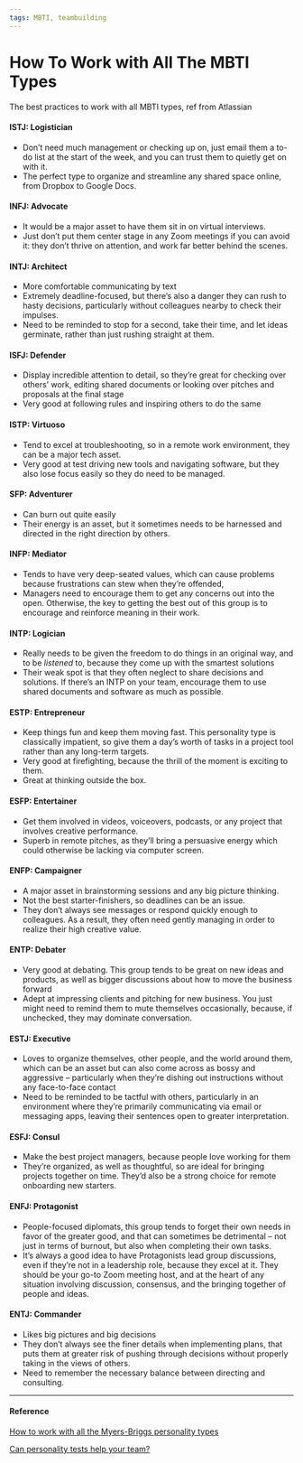 ```yaml
---
tags: MBTI, teambuilding
---
```


# How To Work with All The MBTI Types

The best practices to work with all MBTI types, ref from Atlassian

#### ISTJ: Logistician

-  Don’t need much management or checking up on, just email them a to-do list at the start of the week, and you can trust them to quietly get on with it.
-  The perfect type to organize and streamline any shared space online, from Dropbox to Google Docs.

#### INFJ: Advocate

-  It would be a major asset to have them sit in on virtual interviews.
-  Just don’t put them center stage in any Zoom meetings if you can avoid it: they don’t thrive on attention, and work far better behind the scenes.

#### INTJ: Architect

-  More comfortable communicating by text
-  Extremely deadline-focused, but there’s also a danger they can rush to hasty decisions, particularly without colleagues nearby to check their impulses.
-  Need to be reminded to stop for a second, take their time, and let ideas germinate, rather than just rushing straight at them.

#### ISFJ: Defender

-  Display incredible attention to detail, so they’re great for checking over others’ work, editing shared documents or looking over pitches and proposals at the final stage
-  Very good at following rules and inspiring others to do the same

#### ISTP: Virtuoso

-  Tend to excel at troubleshooting, so in a remote work environment, they can be a major tech asset.
-  Very good at test driving new tools and navigating software, but they also lose focus easily so they do need to be managed.

#### SFP: Adventurer

-  Can burn out quite easily
-  Their energy is an asset, but it sometimes needs to be harnessed and directed in the right direction by others.

#### INFP: Mediator

-  Tends to have very deep-seated values, which can cause problems because frustrations can stew when they’re offended,
-  Managers need to encourage them to get any concerns out into the open. Otherwise, the key to getting the best out of this group is to encourage and reinforce meaning in their work.

#### INTP: Logician

-  Really needs to be given the freedom to do things in an original way, and to be _listened_ to, because they come up with the smartest solutions
-  Their weak spot is that they often neglect to share decisions and solutions. If there’s an INTP on your team, encourage them to use shared documents and software as much as possible.

#### ESTP: Entrepreneur

-  Keep things fun and keep them moving fast. This personality type is classically impatient, so give them a day’s worth of tasks in a project tool rather than any long-term targets.
-  Very good at firefighting, because the thrill of the moment is exciting to them.
-  Great at thinking outside the box.

#### ESFP: Entertainer

-  Get them involved in videos, voiceovers, podcasts, or any project that involves creative performance.
-  Superb in remote pitches, as they’ll bring a persuasive energy which could otherwise be lacking via computer screen.

#### ENFP: Campaigner

-  A major asset in brainstorming sessions and any big picture thinking.
-  Not the best starter-finishers, so deadlines can be an issue.
-  They don’t always see messages or respond quickly enough to colleagues. As a result, they often need gently managing in order to realize their high creative value.

#### ENTP: Debater

-  Very good at debating. This group tends to be great on new ideas and products, as well as bigger discussions about how to move the business forward
-  Adept at impressing clients and pitching for new business. You just might need to remind them to mute themselves occasionally, because, if unchecked, they may dominate conversation.

#### ESTJ: Executive

-  Loves to organize themselves, other people, and the world around them, which can be an asset but can also come across as bossy and aggressive – particularly when they’re dishing out instructions without any face-to-face contact
-  Need to be reminded to be tactful with others, particularly in an environment where they’re primarily communicating via email or messaging apps, leaving their sentences open to greater interpretation.

#### ESFJ: Consul

-  Make the best project managers, because people love working for them
-  They’re organized, as well as thoughtful, so are ideal for bringing projects together on time. They’d also be a strong choice for remote onboarding new starters.

#### ENFJ: Protagonist

-  People-focused diplomats, this group tends to forget their own needs in favor of the greater good, and that can sometimes be detrimental – not just in terms of burnout, but also when completing their own tasks.
-  It’s always a good idea to have Protagonists lead group discussions, even if they’re not in a leadership role, because they excel at it. They should be your go-to Zoom meeting host, and at the heart of any situation involving discussion, consensus, and the bringing together of people and ideas.

#### ENTJ: Commander

-  Likes big pictures and big decisions
-  They don’t always see the finer details when implementing plans, that puts them at greater risk of pushing through decisions without properly taking in the views of others.
-  Need to remember the necessary balance between directing and consulting.

---

#### Reference

[How to work with all the Myers-Briggs personality types](https://www.atlassian.com/blog/leadership/every-myers-briggs-personality-type)

[Can personality tests help your team?](https://www.youtube.com/watch?v=pxlX7_ie49Q&t=66s)